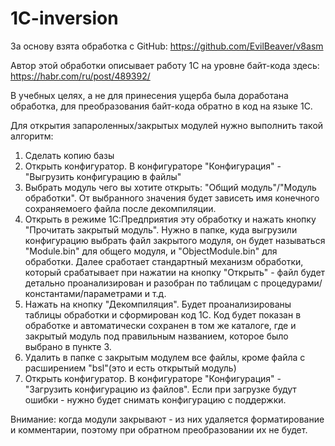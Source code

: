 # 1C-inversion

За основу взята обработка с GitHub:
https://github.com/EvilBeaver/v8asm

Автор этой обработки описывает работу 1С на уровне байт-кода здесь:
https://habr.com/ru/post/489392/

В учебных целях, а не для принесения ущерба была доработана обработка, для преобразования байт-кода обратно в код на языке 1С.

Для открытия запароленных/закрытых модулей нужно выполнить такой алгоритм:
1. Сделать копию базы
2. Открыть конфигуратор. В конфигураторе "Конфигурация" - "Выгрузить конфигурацию в файлы"
3. Выбрать модуль чего вы хотите открыть: "Общий модуль"/"Модуль обработки". От выбранного значения будет зависеть имя конечного сохраняемоего файла после декомпиляции.
3. Открыть в режиме 1С:Предприятия эту обработку и нажать кнопку "Прочитать закрытый модуль".
Нужно в папке, куда выгрузили конфигурацию выбрать файл закрытого модуля, он будет называться "Module.bin" для общего модуля, и "ObjectModule.bin" для обработки.
Далее сработает стандартный механизм обработки, который срабатывает при нажатии на кнопку "Открыть" - файл будет детально проанализирован и разобран по таблицам с процедурами/константами/параметрами и т.д.
4. Нажать на кнопку "Декомпиляция". Будет проанализированы таблицы обработки и сформирован код 1С. Код будет показан в обработке и автоматически сохранен в том же каталоге, где и закрытый модуль под правильным названием, которое было выбрано в пункте 3.
5. Удалить в папке с закрытым модулем все файлы, кроме файла с расширением "bsl"(это и есть открытый модуль)
6. Открыть конфигуратор. В конфигураторе "Конфигурация" - "Загрузить конфигурацию из файлов".
Если при загрузке будут ошибки - нужно будет снимать конфигурацию с поддержки.

Внимание: когда модули закрывают - из них удаляется форматирование и комментарии, поэтому при обратном преобразовании их не будет.
